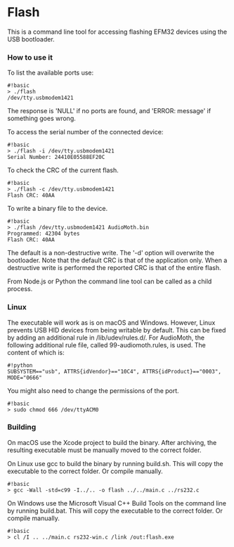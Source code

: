 # Flash #

This is a command line tool for accessing flashing EFM32 devices using the USB bootloader. 

### How to use it ###

To list the available ports use:

```
#!basic
> ./flash 
/dev/tty.usbmodem1421
```

The response is 'NULL' if no ports are found, and 'ERROR: message' if something goes wrong.

To access the serial number of the connected device:

```
#!basic
> ./flash -i /dev/tty.usbmodem1421
Serial Number: 24410E05588EF20C
```
To check the CRC of the current flash. 

```
#!basic
> ./flash -c /dev/tty.usbmodem1421
Flash CRC: 40AA
```

To write a binary file to the device. 

```
#!basic
> ./flash /dev/tty.usbmodem1421 AudioMoth.bin
Programmed: 42304 bytes
Flash CRC: 40AA
```

The default is a non-destructive write. The '-d' option will overwrite the bootloader. Note that the default CRC is that of the application only. When a destructive write is performed the reported CRC is that of the entire flash.

From Node.js or Python the command line tool can be called as a child process.

### Linux ###

The executable will work as is on macOS and Windows. However, Linux prevents USB HID devices from being writable by default. This can be fixed by adding an additional rule in /lib/udev/rules.d/. For AudioMoth, the following additional rule file, called 99-audiomoth.rules, is used. The content of which is:

```
#!python
SUBSYSTEM=="usb", ATTRS{idVendor}=="10C4", ATTRS{idProduct}=="0003", MODE="0666"
```

You might also need to change the permissions of the port.

```
#!basic
> sudo chmod 666 /dev/ttyACM0
```

### Building ###

On macOS use the Xcode project to build the binary. After archiving, the resulting executable must be manually moved to the correct folder.

On Linux use gcc to build the binary by running build.sh. This will copy the executable to the correct folder. Or compile manually. 
```
#!basic
> gcc -Wall -std=c99 -I../.. -o flash ../../main.c ../rs232.c
```

On Windows use the Microsoft Visual C++ Build Tools on the command line by running build.bat. This will copy the executable to the correct folder. Or compile manually. 
```
#!basic
> cl /I .. ../main.c rs232-win.c /link /out:flash.exe
```